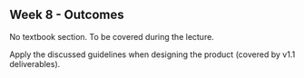 <link rel="stylesheet" href="{{baseUrl}}/css/main.css">
<link rel="stylesheet" href="{{baseUrl}}/css/schedule.css">

<div class="website-content">

## Week 8 - Outcomes

<div id="main">

<!-- ==================================================================================================== -->

<include src="outcome-architecturalStyle.md" />

<!-- ==================================================================================================== -->

<include src="outcome-integration.md" />

<!-- ==================================================================================================== -->

<include src="outcome-basicDesignPrinciples.md" />

<!-- ==================================================================================================== -->

<include src="outcome-associationClass.md" />

<!-- ==================================================================================================== -->

<include src="outcome-testingTypes.md" />

<!-- ==================================================================================================== -->

<panel type="info" header="**`W8.6` Can apply basic product design guidelines** :star::star::star:" expandable>

No textbook section. To be covered during the lecture.

  <panel header=":dart: Evidence" expanded>

Apply the discussed guidelines when designing the product (covered by v1.1 deliverables).

  </panel>
</panel>

<!-- ==================================================================================================== -->

<panel type="danger" header="**`W8.7` Can describe a product from the user's perspective** :star:" expandable>


  <panel header=":dart: Evidence" expanded>

<include src="../../admin/project-v11.md#documentation" name="%%Admin &raquo; v1.1 &rarr; Documentation%%" dynamic />

  </panel>
</panel>

<!-- ==================================================================================================== -->

<panel type="danger" header="**`W8.8` Can do global-impact changes to an existing software** :star:" expandable>
  <panel header=":dart: Evidence" expanded>

<include src="../../admin/project-v11.md#product" name="%%Admin &raquo; v1.1 &rarr; Product%%" dynamic />

  </panel>
</panel>

<!-- ==================================================================================================== -->

</div>
</div>
